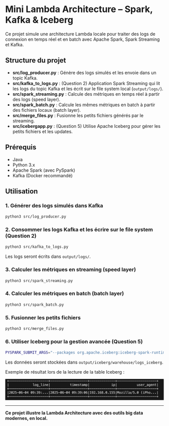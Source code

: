 # Mini Lambda Architecture – Spark, Kafka & Iceberg

Ce projet simule une architecture Lambda locale pour traiter des logs de connexion en temps réel et en batch avec Apache Spark, Spark Streaming et Kafka.

## Structure du projet

- **src/log_producer.py** : Génère des logs simulés et les envoie dans un topic Kafka.
- **src/kafka_to_logs.py** : (Question 2) Application Spark Streaming qui lit les logs du topic Kafka et les écrit sur le file system local (`output/logs/`).
- **src/spark_streaming.py** : Calcule des métriques en temps réel à partir des logs (speed layer).
- **src/spark_batch.py** : Calcule les mêmes métriques en batch à partir des fichiers locaux (batch layer).
- **src/merge_files.py** : Fusionne les petits fichiers générés par le streaming.
- **src/icebergapp.py** : (Question 5) Utilise Apache Iceberg pour gérer les petits fichiers et les updates.

## Prérequis

- Java
- Python 3.x
- Apache Spark (avec PySpark)
- Kafka (Docker recommandé)

## Utilisation

### 1. Générer des logs simulés dans Kafka

```bash
python3 src/log_producer.py
```

### 2. Consommer les logs Kafka et les écrire sur le file system (Question 2)

```bash
python3 src/kafka_to_logs.py
```
Les logs seront écrits dans `output/logs/`.

### 3. Calculer les métriques en streaming (speed layer)

```bash
python3 src/spark_streaming.py
```

### 4. Calculer les métriques en batch (batch layer)

```bash
python3 src/spark_batch.py
```

### 5. Fusionner les petits fichiers

```bash
python3 src/merge_files.py
```

### 6. Utiliser Iceberg pour la gestion avancée (Question 5)

```bash
PYSPARK_SUBMIT_ARGS="--packages org.apache.iceberg:iceberg-spark-runtime-3.5_2.12:1.5.0 pyspark-shell" python3 src/icebergapp.py
```
Les données seront stockées dans `output/iceberg/warehouse/logs_iceberg`.

Exemple de résultat lors de la lecture de la table Iceberg :

![Lecture table Iceberg](capture/capture_iceberg.png)

---

**Ce projet illustre la Lambda Architecture avec des outils big data modernes, en local.**